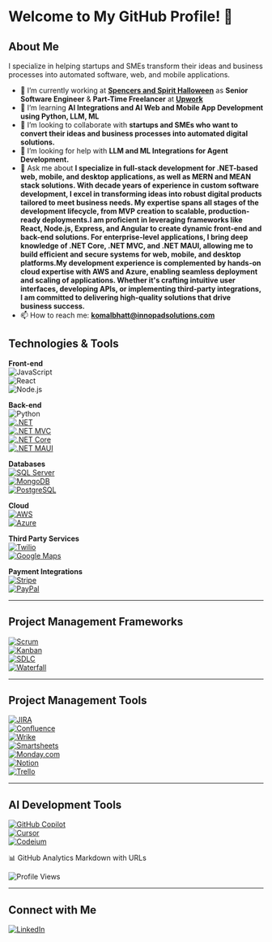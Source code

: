 # Welcome to My GitHub Profile! 👋

## About Me
I specialize in helping startups and SMEs transform their ideas and business processes into automated software, web, and mobile applications.  

- 🔭 I’m currently working at **[Spencers and Spirit Halloween](https://www.spencersandspiritjobs.com/)** as **Senior Software Engineer** & **Part-Time Freelancer** at **[Upwork](https://www.upwork.com/freelancers/~01745d599451259696)**
- 🌱 I’m learning **AI Integrations and AI Web and Mobile App Development using Python, LLM, ML**  
- 👯 I’m looking to collaborate with **startups and SMEs who want to convert their ideas and business processes into automated digital solutions.**  
- 🤔 I’m looking for help with **LLM and ML Integrations for Agent Development.**  
- 💬 Ask me about **I specialize in full-stack development for .NET-based web, mobile, and desktop applications, as well as MERN and MEAN stack solutions. With decade years of experience in custom software development, I excel in transforming ideas into robust digital products tailored to meet business needs. My expertise spans all stages of the development lifecycle, from MVP creation to scalable, production-ready deployments.I am proficient in leveraging frameworks like React, Node.js, Express, and Angular to create dynamic front-end and back-end solutions. For enterprise-level applications, I bring deep knowledge of .NET Core, .NET MVC, and .NET MAUI, allowing me to build efficient and secure systems for web, mobile, and desktop platforms.My development experience is complemented by hands-on cloud expertise with AWS and Azure, enabling seamless deployment and scaling of applications. Whether it's crafting intuitive user interfaces, developing APIs, or implementing third-party integrations, I am committed to delivering high-quality solutions that drive business success.**  
- 📫 How to reach me: **komalbhatt@innopadsolutions.com**  

## Technologies & Tools  

**Front-end**  
![JavaScript](https://img.shields.io/badge/-JavaScript-F7DF1E?logo=javascript&logoColor=black)  
![React](https://img.shields.io/badge/-React-61DAFB?logo=react&logoColor=black)  
![Node.js](https://img.shields.io/badge/-Node.js-339933?logo=node.js&logoColor=white)  

**Back-end**  
![Python](https://img.shields.io/badge/-Python-3776AB?logo=python&logoColor=white)  
[![.NET](https://img.shields.io/badge/-DotNet-512BD4?logo=.net&logoColor=white)](https://dotnet.microsoft.com/)  
[![.NET MVC](https://img.shields.io/badge/-ASP.NET_MVC-512BD4?logo=.net&logoColor=white)](https://learn.microsoft.com/en-us/aspnet/mvc/overview/)  
[![.NET Core](https://img.shields.io/badge/-DotNet_Core-512BD4?logo=.net&logoColor=white)](https://learn.microsoft.com/en-us/dotnet/core/)  
[![.NET MAUI](https://img.shields.io/badge/-DotNet_MAUI-512BD4?logo=.net&logoColor=white)](https://learn.microsoft.com/en-us/dotnet/maui/)  

**Databases**  
[![SQL Server](https://img.shields.io/badge/-SQL_Server-CC2927?logo=microsoftsqlserver&logoColor=white)](https://www.microsoft.com/en-us/sql-server)  
[![MongoDB](https://img.shields.io/badge/-MongoDB-47A248?logo=mongodb&logoColor=white)](https://www.mongodb.com/)  
[![PostgreSQL](https://img.shields.io/badge/-PostgreSQL-4169E1?logo=postgresql&logoColor=white)](https://www.postgresql.org/)  

**Cloud**  
[![AWS](https://img.shields.io/badge/-AWS-232F3E?logo=amazonaws&logoColor=white)](https://aws.amazon.com/)  
[![Azure](https://img.shields.io/badge/-Azure-0078D4?logo=microsoftazure&logoColor=white)](https://azure.microsoft.com/)  

**Third Party Services**  
[![Twilio](https://img.shields.io/badge/-Twilio-F22F46?logo=twilio&logoColor=white)](https://www.twilio.com/)  
[![Google Maps](https://img.shields.io/badge/-Google_Maps-4285F4?logo=googlemaps&logoColor=white)](https://developers.google.com/maps)  

**Payment Integrations**  
[![Stripe](https://img.shields.io/badge/-Stripe-008CDD?logo=stripe&logoColor=white)](https://stripe.com/)  
[![PayPal](https://img.shields.io/badge/-PayPal-003087?logo=paypal&logoColor=white)](https://developer.paypal.com/)  

---

## Project Management Frameworks  
[![Scrum](https://img.shields.io/badge/-Scrum-00BFFF?logo=scrumalliance&logoColor=white)](https://www.scrum.org/)  
[![Kanban](https://img.shields.io/badge/-Kanban-008000?logo=kanban&logoColor=white)](https://kanbanize.com/kanban-resources/getting-started/what-is-kanban)  
[![SDLC](https://img.shields.io/badge/-SDLC-FF4500?logo=developerboard&logoColor=white)](https://en.wikipedia.org/wiki/Systems_development_life_cycle)  
[![Waterfall](https://img.shields.io/badge/-Waterfall-1E90FF?logo=waterfall&logoColor=white)](https://www.productplan.com/glossary/waterfall-methodology/)  

---

## Project Management Tools  
[![JIRA](https://img.shields.io/badge/-JIRA-0052CC?logo=jira&logoColor=white)](https://www.atlassian.com/software/jira)  
[![Confluence](https://img.shields.io/badge/-Confluence-172B4D?logo=confluence&logoColor=white)](https://www.atlassian.com/software/confluence)  
[![Wrike](https://img.shields.io/badge/-Wrike-08CC82?logo=wrike&logoColor=white)](https://www.wrike.com/)  
[![Smartsheets](https://img.shields.io/badge/-Smartsheets-0273CF?logo=smartsheet&logoColor=white)](https://www.smartsheet.com/)  
[![Monday.com](https://img.shields.io/badge/-Monday.com-FF3E00?logo=monday&logoColor=white)](https://monday.com/)  
[![Notion](https://img.shields.io/badge/-Notion-000000?logo=notion&logoColor=white)](https://www.notion.so/)  
[![Trello](https://img.shields.io/badge/-Trello-0079BF?logo=trello&logoColor=white)](https://trello.com/)  

---

## AI Development Tools  
[![GitHub Copilot](https://img.shields.io/badge/-GitHub%20Copilot-000000?logo=github&logoColor=white)](https://github.com/features/copilot)  
[![Cursor](https://img.shields.io/badge/-Cursor-0088CC?logo=cursor&logoColor=white)](https://www.cursor.so/)  
[![Codeium](https://img.shields.io/badge/-Codeium-FFD700?logo=codeium&logoColor=black)](https://www.codeium.com/)  

📊 GitHub Analytics Markdown with URLs  

![Profile Views](https://komarev.com/ghpvc/?username=komal-innopad&color=brightgreen)  

---

## Connect with Me  
[![LinkedIn](https://img.shields.io/badge/-LinkedIn-0077B5?logo=linkedin&logoColor=white)](https://www.linkedin.com/in/komal-bhatt-851a4298/)




